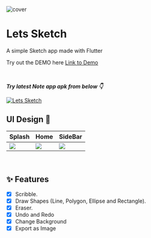 

![cover](https://user-images.githubusercontent.com/83513508/203124931-8cd5f5fd-1c9e-4e19-92c7-62755b887ddd.png)

# Lets Sketch

A simple Sketch app made with Flutter

Try out the DEMO here
[Link to Demo](https://lss/)

<br />

***Try latest Note app apk from below 👇***

[![Lets Sketch](https://img.shields.io/badge/NoteApp-APK-black.svg?style=for-the-badge&logo=android)](https://github.com/mdzihad89/lets_sketch/releases/download/v1.0.0/LetsSketch.apk)


## UI Design 🎨

Splash | Home | SideBar
--- | --- | --
![](https://user-images.githubusercontent.com/83513508/203127230-c43bf439-fba9-4333-a7f3-8305e3909f69.jpg) | ![](https://user-images.githubusercontent.com/83513508/203127209-fcf3abcd-9164-4dbc-bea3-e7a9e51815fa.jpg) | ![](https://user-images.githubusercontent.com/83513508/203128313-c62a6e84-3b9e-40ce-a798-923f3f8e9a19.jpg)

<br />


## ✨ Features

- [x] Scribble.
- [x] Draw Shapes (Line, Polygon, Ellipse and Rectangle).
- [x] Eraser.
- [x] Undo and Redo
- [x] Change Background 
- [x] Export as Image
